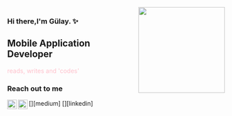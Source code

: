 <img src ="https://media.giphy.com/media/VbnUQpnihPSIgIXuZv/giphy.gif" align="right" width="200" height="200">


### Hi there,I'm Gülay. :sparkles:

## Mobile Application Developer 

<font color="pink">reads, writes and 'codes'</font>

### Reach out to me

[<img  width="22" src="https://unpkg.com/simple-icons@v7/icons/medium.svg" align="left"/>][medium]
[<img  width="22" src="https://unpkg.com/simple-icons@v7/icons/linkedin.svg" align="left"/>][linkedin]

<br/>
<br/>
